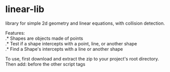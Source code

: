 # linear-lib
library for simple 2d geometry and linear equations, with collision detection.

Features:  
.* Shapes are objects made of points  
.* Test if a shape intercepts with a point, line, or another shape  
.* Find a Shape's intercepts with a line or another shape  

To use, first download and extract the zip to your project's root directory.
Then add: <script src="linear-lib-master/library.js"></script> before the other script tags
